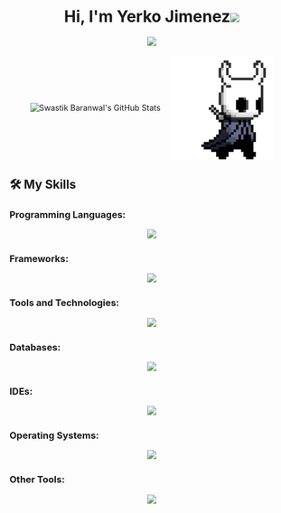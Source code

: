 <h1 align="center"><b>Hi, I'm Yerko Jimenez</b><img src="https://media.giphy.com/media/hvRJCLFzcasrR4ia7z/giphy.gif" width="35"></h1>

<p align="center">
  <a href="https://github.com/[Your GitHub Username]">
    <img src="https://readme-typing-svg.herokuapp.com?font=Time+New+Roman&color=cyan&size=20&center=true&vCenter=true&width=600&height=100&lines=Dream+big,+work+hard,+and+never+stop+learning.;Systems+Engineering+Student.;Self-taught+Full+Stack+Developer.;Passionate+about+technology+and+programming.;Active+researcher+in+cybersecurity.;Self-taught+Data+Scientist.;Always+ready+to+learn+new+things.%E2%9D%A4%EF%B8%8F&duration=5000">
  </a>
</p>


<div style="display: flex; align-items: center; justify-content: center;">
  <img src="https://github-readme-stats.vercel.app/api?username=Delta456&show_icons=true&include_all_commits=true" alt="Swastik Baranwal's GitHub Stats" style="margin-right: 20px;">
  <img src="https://raw.githubusercontent.com/TanZng/TanZng/master/assets/hollor_knight3.gif" alt="Hollow Knight Animation" width="180">
</div>

## 🛠️ My Skills

### **Programming Languages:**
<p align="center">
  <a href="https://skillicons.dev">
    <img src="https://skillicons.dev/icons?i=python,java,kotlin,c,cpp,cs,ts,js,html,css,php" />
  </a>
</p>

### **Frameworks:**
<p align="center">
  <a href="https://skillicons.dev">
    <img src="https://skillicons.dev/icons?i=laravel,flask,tensorflow,django,spring,react,angular,vue" />
  </a>
</p>

### **Tools and Technologies:**
<p align="center">
  <a href="https://skillicons.dev">
    <img src="https://skillicons.dev/icons?i=docker,git,gitlab,figma,blender,wordpress,azure,bootstrap,anaconda" />
  </a>
</p>

### **Databases:**
<p align="center">
  <a href="https://skillicons.dev">
    <img src="https://skillicons.dev/icons?i=postgres,mongodb,sqlite,mysql,firebase" />
  </a>
</p>

### **IDEs:**
<p align="center">
  <a href="https://skillicons.dev">
    <img src="https://skillicons.dev/icons?i=pycharm,androidstudio,idea,visualstudio,vscode" />
  </a>
</p>

### **Operating Systems:**
<p align="center">
  <a href="https://skillicons.dev">
    <img src="https://skillicons.dev/icons?i=linux,ubuntu,kali,windows" />
  </a>
</p>

### **Other Tools:**
<p align="center">
  <a href="https://skillicons.dev">
    <img src="https://skillicons.dev/icons?i=opencv,nodejs,pytorch,qt,godot,unreal" />
  </a>
</p>

